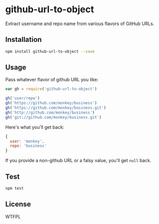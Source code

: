 # github-url-to-object

Extract username and repo name from various flavors of GitHub URLs.

## Installation

```sh
npm install github-url-to-object --save
```

## Usage

Pass whatever flavor of github URL you like:

```js
var gh = require('github-url-to-object')

gh('user/repo')
gh('https://github.com/monkey/business')
gh('https://github.com/monkey/business.git')
gh('http://github.com/monkey/business')
gh('git://github.com/monkey/business.git')
```

Here's what you'll get back:

```js
{
  user: 'monkey',
  repo: 'business'
}
```

If you provide a non-github URL or a falsy value, you'll get `null` back.

## Test

```sh
npm test
```

## License

WTFPL
